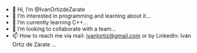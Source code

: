 - 👋 Hi, I’m @IvanOrtizdeZarate
- 👀 I’m interested in programming and learning about it...
- 🌱 I’m currently learning C++...
- 💞️ I’m looking to collaborate with a team...
- 📫 How to reach me via mail: ivanlortiz@gmail.com or by LinkedIn: Iván Ortiz de Zárate ...

<!---
IvanOrtizdeZarate/IvanOrtizdeZarate is a ✨ special ✨ repository because its `README.md` (this file) appears on your GitHub profile.
You can click the Preview link to take a look at your changes.
--->
